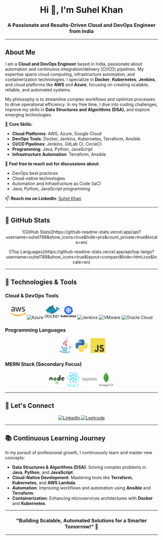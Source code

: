 <h1 align="center">Hi 👋, I'm Suhel Khan</h1>
<h3 align="center">A Passionate and Results-Driven Cloud and DevOps Engineer from India</h3>

---

## About Me
I am a **Cloud and DevOps Engineer** based in India, passionate about automation and continuous integration/delivery (CI/CD) pipelines. My expertise spans cloud computing, infrastructure automation, and containerization technologies. I specialize in **Docker**, **Kubernetes**, **Jenkins**, and cloud platforms like **AWS** and **Azure**, focusing on creating scalable, reliable, and automated systems.

My philosophy is to streamline complex workflows and optimize processes to drive operational efficiency. In my free time, I dive into coding challenges, improve my skills in **Data Structures and Algorithms (DSA)**, and explore emerging technologies.

🔧 **Core Skills:**
- **Cloud Platforms**: AWS, Azure, Google Cloud
- **DevOps Tools**: Docker, Jenkins, Kubernetes, Terraform, Ansible
- **CI/CD Pipelines**: Jenkins, GitLab CI, CircleCI
- **Programming**: Java, Python, JavaScript
- **Infrastructure Automation**: Terraform, Ansible

💬 **Feel free to reach out for discussions about**:
- DevOps best practices
- Cloud-native technologies
- Automation and Infrastructure as Code (IaC)
- Java, Python, JavaScript programming

📫 **Reach me on LinkedIn**: [Suhel Khan](https://www.linkedin.com/in/suhelkhan781)

---

## 🚀 GitHub Stats

<p align="center">
  ![GitHub Stats](https://github-readme-stats.vercel.app/api?username=suhel788&show_icons=true&hide=prs&count_private=true&locale=en)
</p>

<p align="center">
  ![Top Languages](https://github-readme-stats.vercel.app/api/top-langs?username=suhel788&show_icons=true&layout=compact&hide=html,css&locale=en)
</p>

---

## 🔧 Technologies & Tools

### Cloud & DevOps Tools
<p align="center">
  <img src="https://raw.githubusercontent.com/devicons/devicon/master/icons/amazonwebservices/amazonwebservices-original-wordmark.svg" alt="AWS" width="50"/>
  <img src="https://www.vectorlogo.zone/logos/microsoft_azure/microsoft_azure-icon.svg" alt="Azure" width="50"/>
  <img src="https://raw.githubusercontent.com/devicons/devicon/master/icons/docker/docker-original-wordmark.svg" alt="Docker" width="50"/>
  <img src="https://raw.githubusercontent.com/devicons/devicon/master/icons/kubernetes/kubernetes-original-wordmark.svg" alt="Kubernetes" width="50"/>
  <img src="https://raw.githubusercontent.com/devicons/devicon/master/icons/jenkins/jenkins-original-wordmark.svg" alt="Jenkins" width="50"/>
  <img src="https://raw.githubusercontent.com/devicons/devicon/master/icons/vmware/vmware-original-wordmark.svg" alt="VMware" width="50"/>
  <img src="https://www.vectorlogo.zone/logos/oracle/oracle-icon.svg" alt="Oracle Cloud" width="50"/>
</p>

### Programming Languages
<p align="center">
  <img src="https://raw.githubusercontent.com/devicons/devicon/master/icons/java/java-original.svg" alt="Java" width="50"/>
  <img src="https://raw.githubusercontent.com/devicons/devicon/master/icons/python/python-original.svg" alt="Python" width="50"/>
  <img src="https://raw.githubusercontent.com/devicons/devicon/master/icons/javascript/javascript-original.svg" alt="JavaScript" width="50"/>
</p>

### MERN Stack (Secondary Focus)
<p align="center">
  <img src="https://raw.githubusercontent.com/devicons/devicon/master/icons/nodejs/nodejs-original-wordmark.svg" alt="Node.js" width="50"/>
  <img src="https://raw.githubusercontent.com/devicons/devicon/master/icons/react/react-original-wordmark.svg" alt="React.js" width="50"/>
  <img src="https://raw.githubusercontent.com/devicons/devicon/master/icons/express/express-original-wordmark.svg" alt="Express.js" width="50"/>
  <img src="https://raw.githubusercontent.com/devicons/devicon/master/icons/mongodb/mongodb-original-wordmark.svg" alt="MongoDB" width="50"/>
</p>

---

## 📢 Let's Connect

<p align="center">
  <a href="https://www.linkedin.com/in/suhelkhan781/" target="_blank">
    <img align="center" src="https://raw.githubusercontent.com/rahuldkjain/github-profile-readme-generator/master/src/images/icons/Social/linked-in-alt.svg" alt="LinkedIn" height="30" width="40" />
  </a>
  <a href="https://leetcode.com/u/if2qkmhzco/" target="_blank">
    <img align="center" src="https://raw.githubusercontent.com/rahuldkjain/github-profile-readme-generator/master/src/images/icons/Social/leet-code.svg" alt="Leetcode" height="30" width="40" />
  </a>
</p>

---

## 📚 Continuous Learning Journey

In my pursuit of professional growth, I continuously learn and master new concepts:
- **Data Structures & Algorithms (DSA)**: Solving complex problems in **Java**, **Python**, and **JavaScript**.
- **Cloud-Native Development**: Mastering tools like **Terraform**, **Kubernetes**, and **AWS Lambda**.
- **Automation**: Improving workflows and automation using **Ansible** and **Terraform**.
- **Containerization**: Enhancing microservices architectures with **Docker** and **Kubernetes**.

---

<h3 align="center">"Building Scalable, Automated Solutions for a Smarter Tomorrow!" 🚀</h3>

---
